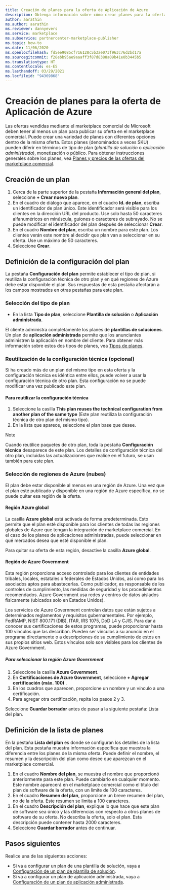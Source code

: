 ```yaml
---
title: Creación de planes para la oferta de Aplicación de Azure
description: Obtenga información sobre cómo crear planes para la oferta de aplicación de Azure en el Centro de partners.
author: aarathin
ms.author: aarathin
ms.reviewer: dannyevers
ms.service: marketplace
ms.subservice: partnercenter-marketplace-publisher
ms.topic: how-to
ms.date: 11/06/2020
ms.openlocfilehash: fd5ee9085cf716128c5b3ae073f963c76d2bd17a
ms.sourcegitcommit: f28ebb95ae9aaaff3f87d8388a09b41e0b3445b5
ms.translationtype: HT
ms.contentlocale: es-ES
ms.lasthandoff: 03/29/2021
ms.locfileid: "94369868"
---
```

# <a name="how-to-create-plans-for-your-azure-application-offer"></a>Creación de planes para la oferta de Aplicación de Azure

Las ofertas vendidas mediante el marketplace comercial de Microsoft deben tener al menos un plan para publicar su oferta en el marketplace comercial. Puede crear una variedad de planes con diferentes opciones dentro de la misma oferta. Estos planes (denominados a veces SKU) pueden diferir en términos de tipo de plan (_plantilla de solución_ o _aplicación administrada_), monetización o público. Para obtener instrucciones generales sobre los planes, vea [Planes y precios de las ofertas del marketplace comercial](plans-pricing.md).

## <a name="create-a-plan"></a>Creación de un plan

1. Cerca de la parte superior de la pestaña **Información general del plan**, seleccione **+ Crear nuevo plan**.
1. En el cuadro de diálogo que aparece, en el cuadro **Id. de plan**, escriba un identificador de plan único. Este identificador será visible para los clientes en la dirección URL del producto. Use solo hasta 50 caracteres alfanuméricos en minúscula, guiones o caracteres de subrayado. No se puede modificar el identificador del plan después de seleccionar **Crear**.
1. En el cuadro **Nombre del plan**, escriba un nombre para este plan. Los clientes verán este nombre al decidir que plan van a seleccionar en su oferta. Use un máximo de 50 caracteres.
1. Seleccione **Crear**.

## <a name="define-the-plan-setup"></a>Definición de la configuración del plan

La pestaña **Configuración del plan** permite establecer el tipo de plan, si reutiliza la configuración técnica de otro plan y en qué regiones de Azure debe estar disponible el plan. Sus respuestas de esta pestaña afectarán a los campos mostrados en otras pestañas para este plan.

### <a name="select-the-plan-type"></a>Selección del tipo de plan

- En la lista **Tipo de plan**, seleccione **Plantilla de solución** o **Aplicación administrada**.

El cliente administra completamente los planes de **plantillas de soluciones**. Un plan de **aplicación administrada** permite que los anunciantes administren la aplicación en nombre del cliente. Para obtener más información sobre estos dos tipos de planes, vea [Tipos de planes](plan-azure-application-offer.md#types-of-plans).

### <a name="re-use-technical-configuration-optional"></a>Reutilización de la configuración técnica (opcional)

Si ha creado más de un plan del mismo tipo en esta oferta y la configuración técnica es idéntica entre ellos, puede volver a usar la configuración técnica de otro plan. Esta configuración no se puede modificar una vez publicado este plan.

#### <a name="to-re-use-technical-configuration"></a>Para reutilizar la configuración técnica

1. Seleccione la casilla **This plan reuses the technical configuration from another plan of the same type** (Este plan reutiliza la configuración técnica de otro plan del mismo tipo).
1. En la lista que aparece, seleccione el plan base que desee.

> [!NOTE]
> Cuando reutilice paquetes de otro plan, toda la pestaña **Configuración técnica** desaparece de este plan. Los detalles de configuración técnica del otro plan, incluidas las actualizaciones que realice en el futuro, se usan también para este plan.

### <a name="select-azure-regions-clouds"></a>Selección de regiones de Azure (nubes)

El plan debe estar disponible al menos en una región de Azure. Una vez que el plan esté publicado y disponible en una región de Azure específica, no se puede quitar esa región de la oferta.

#### <a name="azure-global-region"></a>Región Azure global

La casilla **Azure global** está activada de forma predeterminada. Esto permite que el plan esté disponible para los clientes de todas las regiones globales de Azure que tengan la integración de marketplace comercial. En el caso de los planes de aplicaciones administradas, puede seleccionar en qué mercados desea que esté disponible el plan.

Para quitar su oferta de esta región, desactive la casilla **Azure global**.

#### <a name="azure-government-region"></a>Región de Azure Government

Esta región proporciona acceso controlado para los clientes de entidades tribales, locales, estatales o federales de Estados Unidos, así como para los asociados aptos para abastecerlas. Como publicador, es responsable de los controles de cumplimiento, las medidas de seguridad y los procedimientos recomendados. Azure Government usa redes y centros de datos aislados físicamente (ubicados solo en Estados Unidos).

Los servicios de Azure Government controlan datos que están sujetos a determinados reglamentos y requisitos gubernamentales. Por ejemplo, FedRAMP, NIST 800.171 (DIB), ITAR, IRS 1075, DoD L4 y CJIS. Para dar a conocer sus certificaciones de estos programas, puede proporcionar hasta 100 vínculos que las describan. Pueden ser vínculos a su anuncio en el programa directamente o a descripciones de su cumplimiento de estos en sus propios sitios web. Estos vínculos solo son visibles para los clientes de Azure Government.

##### <a name="to-select-the-azure-government-region"></a>Para seleccionar la región Azure Government

1. Seleccione la casilla **Azure Government**.
1. En **Certificaciones de Azure Government**, seleccione **+ Agregar certificación (máx. 100)** .
1. En los cuadros que aparecen, proporcione un nombre y un vínculo a una certificación.
1. Para agregar otra certificación, repita los pasos 2 y 3.

Seleccione **Guardar borrador** antes de pasar a la siguiente pestaña: Lista del plan.

## <a name="define-the-plan-listing"></a>Definición de la lista de planes

En la pestaña **Lista del plan** es donde se configuran los detalles de la lista del plan. Esta pestaña muestra información específica que muestra la diferencia entre los planes de la misma oferta. Puede definir el nombre, el resumen y la descripción del plan como desee que aparezcan en el marketplace comercial.

1. En el cuadro **Nombre del plan**, se muestra el nombre que proporcionó anteriormente para este plan. Puede cambiarlo en cualquier momento. Este nombre aparecerá en el marketplace comercial como el título del plan de software de la oferta, con un límite de 100 caracteres.
1. En el cuadro **Resumen del plan**, proporcione un breve resumen del plan, no de la oferta. Este resumen se limita a 100 caracteres.
1. En el cuadro **Descripción del plan**, explique lo que hace que este plan de software sea único y las diferencias con respecto a otros planes de software de su oferta. No describa la oferta, solo el plan. Esta descripción puede contener hasta 2000 caracteres.
1. Seleccione **Guardar borrador** antes de continuar.

## <a name="next-steps"></a>Pasos siguientes

Realice una de las siguientes acciones:

- Si va a configurar un plan de una plantilla de solución, vaya a [Configuración de un plan de plantilla de solución](create-new-azure-apps-offer-solution.md).
- Si va a configurar un plan de aplicación administrada, vaya a [Configuración de un plan de aplicación administrada](create-new-azure-apps-offer-managed.md).
